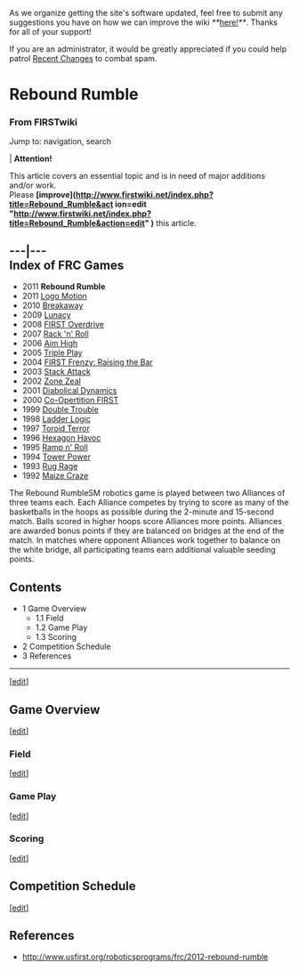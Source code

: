 As we organize getting the site's software updated, feel free to submit any
suggestions you have on how we can improve the wiki
_**_[here!](/index.php/User:Hallry/Suggestions "User:Hallry/Suggestions"
)_**_. Thanks for all of your support!

If you are an administrator, it would be greatly appreciated if you could help
patrol [Recent Changes](/index.php/Special:Recentchanges
"Special:Recentchanges" ) to combat spam.

# Rebound Rumble

### From FIRSTwiki

Jump to: navigation, search

| **Attention!**  

This article covers an essential topic and is in need of major additions
and/or work.  
Please **[improve](http://www.firstwiki.net/index.php?title=Rebound_Rumble&act
ion=edit "http://www.firstwiki.net/index.php?title=Rebound_Rumble&action=edit"
)** this article.  
  
---|---  
Index of FRC Games  
---  
  
  * 2011 **Rebound Rumble**
  * 2011 [Logo Motion](/index.php/Logo_Motion "Logo Motion" )
  * 2010 [Breakaway](/index.php/Breakaway "Breakaway" )
  * 2009 [Lunacy](/index.php/Lunacy "Lunacy" )
  * 2008 [FIRST Overdrive](/index.php/FIRST_Overdrive "FIRST Overdrive" )
  * 2007 [Rack 'n' Roll](/index.php/Rack_%27n%27_Roll "Rack 'n' Roll" )
  * 2006 [Aim High](/index.php/Aim_High "Aim High" )
  * 2005 [Triple Play](/index.php/Triple_Play "Triple Play" )
  * 2004 [FIRST Frenzy: Raising the Bar](/index.php/FIRST_Frenzy:_Raising_the_Bar "FIRST Frenzy: Raising the Bar" )
  * 2003 [Stack Attack](/index.php/Stack_Attack "Stack Attack" )
  * 2002 [Zone Zeal](/index.php/Zone_Zeal "Zone Zeal" )
  * 2001 [Diabolical Dynamics](/index.php/Diabolical_Dynamics "Diabolical Dynamics" )
  * 2000 [Co-Opertition FIRST](/index.php/Co-Opertition_FIRST "Co-Opertition FIRST" )
  * 1999 [Double Trouble](/index.php/Double_Trouble "Double Trouble" )
  * 1998 [Ladder Logic](/index.php/Ladder_Logic "Ladder Logic" )
  * 1997 [Toroid Terror](/index.php/Toroid_Terror "Toroid Terror" )
  * 1996 [Hexagon Havoc](/index.php/Hexagon_Havoc "Hexagon Havoc" )
  * 1995 [Ramp n' Roll](/index.php/Ramp_n%27_Roll "Ramp n' Roll" )
  * 1994 [Tower Power](/index.php/Tower_Power "Tower Power" )
  * 1993 [Rug Rage](/index.php/Rug_Rage "Rug Rage" )
  * 1992 [Maize Craze](/index.php/Maize_Craze "Maize Craze" )  
  
  

The Rebound RumbleSM robotics game is played between two Alliances of three
teams each. Each Alliance competes by trying to score as many of the
basketballs in the hoops as possible during the 2-minute and 15-second match.
Balls scored in higher hoops score Alliances more points. Alliances are
awarded bonus points if they are balanced on bridges at the end of the match.
In matches where opponent Alliances work together to balance on the white
bridge, all participating teams earn additional valuable seeding points.

## Contents

  * 1 Game Overview
    * 1.1 Field
    * 1.2 Game Play
    * 1.3 Scoring
  * 2 Competition Schedule
  * 3 References  
---  
  
[[edit](/index.php?title=Rebound_Rumble&action=edit&section=1 "Edit section:
Game Overview" )]

## Game Overview

[[edit](/index.php?title=Rebound_Rumble&action=edit&section=2 "Edit section:
Field" )]

### Field

[[edit](/index.php?title=Rebound_Rumble&action=edit&section=3 "Edit section:
Game Play" )]

### Game Play

[[edit](/index.php?title=Rebound_Rumble&action=edit&section=4 "Edit section:
Scoring" )]

### Scoring

[[edit](/index.php?title=Rebound_Rumble&action=edit&section=5 "Edit section:
Competition Schedule" )]

## Competition Schedule

[[edit](/index.php?title=Rebound_Rumble&action=edit&section=6 "Edit section:
References" )]

## References

  * <http://www.usfirst.org/roboticsprograms/frc/2012-rebound-rumble>

